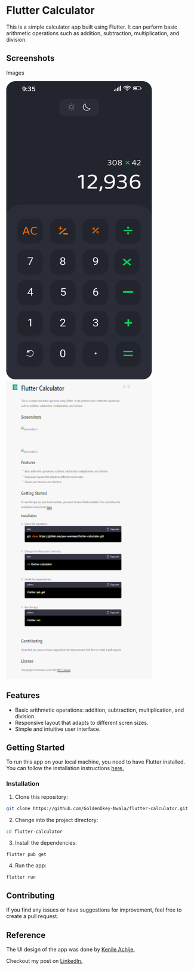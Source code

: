 # Flutter Calculator
This is a simple calculator app built using Flutter. It can perform basic arithmetic operations such as addition, subtraction, multiplication, and division.

## Screenshots

Images

<img src="assets/png/darkmode.png" alt="Dark Mode" width="390" height="800">      <img src="assets/png/image.png" alt="Light Mode" width="390" height="800">

## Features 
* Basic arithmetic operations: addition, subtraction, multiplication, and division.
* Responsive layout that adapts to different scren sizes.
* Simple and intuitive user interface.

## Getting Started

To run this app on your local machine, you need to have Flutter installed. You can follow the installation instructions [here.](https://flutter.dev/docs/get-started/install)

### Installation 
1. Clone this repository:
```bash
git clone https://github.com/GoldenOkey-Nwala/flutter-calculator.git
```
2. Change into the project directory:
```bash
cd flutter-calculator
```
3. Install the dependencies: 
```arduino
flutter pub get
```
4. Run the app:
```arduino
flutter run 
```

## Contributing
If you find any issues or have suggestions for improvement, feel free to create a pull request.

## Reference
The UI design of the app was done by [Kenile Achije.](https://sites.google.com/view/kenileachije/home)

Checkout my post on [LinkedIn.]()